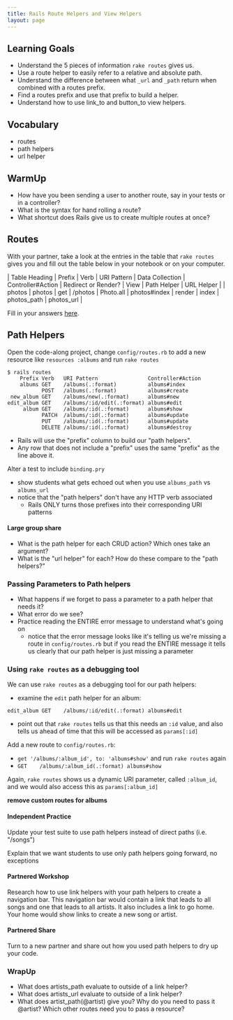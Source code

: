 ```yaml
---
title: Rails Route Helpers and View Helpers
layout: page
---
```


##  Learning Goals

* Understand the 5 pieces of information `rake routes` gives us.
* Use a route helper to easily refer to a relative and absolute path.
* Understand the difference between what `_url` and `_path` return when combined with a routes prefix.
* Find a routes prefix and use that prefix to build a helper.
* Understand how to use link_to and button_to view helpers.

## Vocabulary

* routes
* path helpers
* url helper

## WarmUp

* How have you been sending a user to another route, say in your tests or in a controller?
* What is the syntax for hand rolling a route?
* What shortcut does Rails give us to create multiple routes at once?

## Routes

With your partner, take a look at the entries in the table that `rake routes` gives you and fill out the table below in your notebook or on your computer.

| Table Heading | Prefix | Verb | URI Pattern | Data Collection | Controller#Action | Redirect or Render? | View | Path Helper | URL Helper |
| photos | photos | get | /photos | Photo.all | photos#index | render | index | photos_path | photos_url |

Fill in your answers [here](https://docs.google.com/spreadsheets/d/1AGjUE49UJajPEQHvh3plKjaem5RAGvuv5SNjZzvjD9U/edit#gid=0).


## Path Helpers

Open the code-along project, change `config/routes.rb` to add a new resource like `resources :albums` and run `rake routes`

```text
$ rails routes
    Prefix Verb   URI Pattern                Controller#Action
    albums GET    /albums(.:format)          albums#index
           POST   /albums(.:format)          albums#create
 new_album GET    /albums/new(.:format)      albums#new
edit_album GET    /albums/:id/edit(.:format) albums#edit
     album GET    /albums/:id(.:format)      albums#show
           PATCH  /albums/:id(.:format)      albums#update
           PUT    /albums/:id(.:format)      albums#update
           DELETE /albums/:id(.:format)      albums#destroy
```

- Rails will use the "prefix" column to build our "path helpers".
- Any row that does not include a "prefix" uses the same "prefix" as the line above it.

Alter a test to include `binding.pry`
- show students what gets echoed out when you use `albums_path` vs `albums_url`
- notice that the "path helpers" don't have any HTTP verb associated
  - Rails ONLY turns those prefixes into their corresponding URI patterns

#### Large group share

* What is the path helper for each CRUD action? Which ones take an argument?
* What is the "url helper" for each? How do these compare to the "path helpers?"

### Passing Parameters to Path helpers

- What happens if we forget to pass a parameter to a path helper that needs it?
- What error do we see?
- Practice reading the ENTIRE error message to understand what's going on
  - notice that the error message looks like it's telling us we're missing a route in `config/routes.rb` but if you read the ENTIRE message it tells us clearly that our path helper is just missing a parameter

### Using `rake routes` as a debugging tool

We can use `rake routes` as a debugging tool for our path helpers:

- examine the `edit` path helper for an album:

`edit_album GET    /albums/:id/edit(.:format) albums#edit`

- point out that `rake routes` tells us that this needs an `:id` value, and also tells us ahead of time that this will be accessed as `params[:id]`

Add a new route to `config/routes.rb`:
- `get '/albums/:album_id', to: 'albums#show'`
and run `rake routes` again
- `GET    /albums/:album_id(.:format) albums#show`

Again, `rake routes` shows us a dynamic URI parameter, called `:album_id`, and we would also access this as `params[:album_id]`

**remove custom routes for albums**


#### Independent Practice

Update your test suite to use path helpers instead of direct paths (i.e. "/songs")

Explain that we want students to use only path helpers going forward, no exceptions

#### Partnered Workshop

Research how to use link helpers with your path helpers to create a navigation bar. This navigation bar would contain a link that leads to all songs and one that leads to all artists. It also includes a link to go home. Your home would show links to create a new song or artist.

#### Partnered Share

Turn to a new partner and share out how you used path helpers to dry up your code.

### WrapUp

* What does artists_path evaluate to outside of a link helper?
* What does artists_url evaluate to outside of a link helper?
* What does artist_path(@artist) give you? Why do you need to pass it @artist? Which other routes need you to pass a resource?
